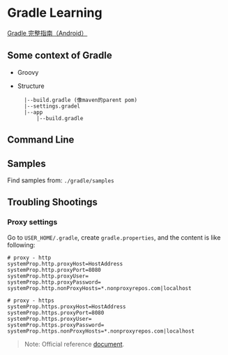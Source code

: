 # Gradle Learning

[Gradle 完整指南（Android）](http://www.jianshu.com/p/9df3c3b6067a)

## Some context of Gradle
* Groovy 
* Structure

		|--build.gradle (像maven的parent pom)
		|--settings.gradel
		|--app
			|--build.gradle



## Command Line

## Samples
Find samples from: `./gradle/samples`


## Troubling Shootings
### Proxy settings
Go to `USER_HOME/.gradle`, create `gradle.properties`, and the content is like following:

	# proxy - http
	systemProp.http.proxyHost=HostAddress
	systemProp.http.proxyPort=8080
	systemProp.http.proxyUser=
	systemProp.http.proxyPassword=
	systemProp.http.nonProxyHosts=*.nonproxyrepos.com|localhost
	
	# proxy - https
	systemProp.https.proxyHost=HostAddress
	systemProp.https.proxyPort=8080
	systemProp.https.proxyUser=
	systemProp.https.proxyPassword=
	systemProp.https.nonProxyHosts=*.nonproxyrepos.com|localhost

> Note: Official reference [document](https://docs.gradle.org/current/userguide/build_environment.html#sec:accessing_the_web_via_a_proxy).